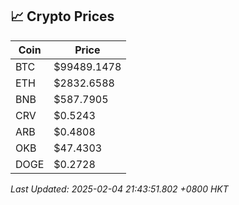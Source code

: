 ## 📈 Crypto Prices

| Coin | Price |
| ---- | ----- |
| BTC | $99489.1478 |
| ETH | $2832.6588 |
| BNB | $587.7905 |
| CRV | $0.5243 |
| ARB | $0.4808 |
| OKB | $47.4303 |
| DOGE | $0.2728 |

_Last Updated: 2025-02-04 21:43:51.802 +0800 HKT_